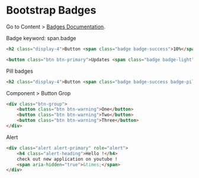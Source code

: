 # Bootstrap Badges

Go to Content > [Badges Documentation](https://getbootstrap.com/docs/4.6/components/badge/).

Badge
keyword: span.badge

```html
<h2 class="display-4">Button <span class="badge badge-success">10%</span></h2>

<button class="btn btn-primary">Updates <span class="badge badge-light">9</span></button>
```

Pill badges
```html
<h2 class="display-4">Button <span class="badge badge-success badge-pill">10%</span></h2>
```

Component > Button Grop
```html
<div class="btn-group">
    <button class="btn btn-warning">One</button>
    <button class="btn btn-warning">Two</button>
    <button class="btn btn-warning">Three</button>
</div>
```

Alert
```html
<div class="alert alert-primary" role="alert">
    <h4 class="alert-heading">Hello !</h4>
    check out new application on youtube !
    <span aria-hidden="true">&times;</span>
</div>
```
